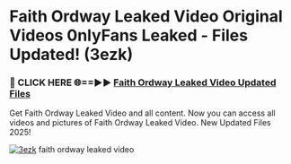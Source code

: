 # Faith Ordway Leaked Video Original Videos 0nlyFans Leaked - Files Updated! (3ezk)

<h3>🔴 CLICK HERE 🌐==►► <a href="https://tinyurl.com/2wckxsce" rel="nofollow">Faith Ordway Leaked Video Updated Files</a></h3>

Get Faith Ordway Leaked Video and all content. Now you can access all videos and pictures of Faith Ordway Leaked Video. New Updated Files 2025!

[![3ezk](https://i.imgur.com/AFduVYN.gif)](https://tinyurl.com/2wckxsce)
faith ordway leaked video